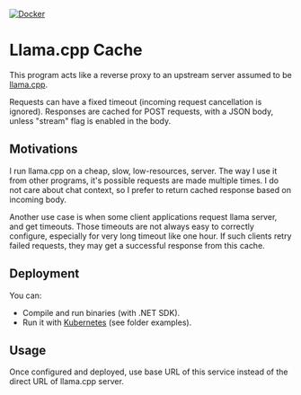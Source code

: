 [![Docker](https://img.shields.io/badge/docker-%230db7ed.svg?style=for-the-badge&logo=docker&logoColor=white)](https://hub.docker.com/r/eric1901/llama-cpp-cache)

# Llama.cpp Cache

This program acts like a reverse proxy to an upstream server assumed to be [llama.cpp](https://github.com/ggerganov/llama.cpp/blob/master/examples/server/README.md).

Requests can have a fixed timeout (incoming request cancellation is ignored).
Responses are cached for POST requests, with a JSON body, unless "stream" flag is enabled in the body.

## Motivations

I run llama.cpp on a cheap, slow, low-resources, server. The way I use it from other programs, it's possible requests are made multiple times. I do not care about chat context, so I prefer to return cached response based on incoming body.

Another use case is when some client applications request llama server, and get timeouts. Those timeouts are not always easy to correctly configure, especially for very long timeout like one hour. If such clients retry failed requests, they may get a successful response from this cache.

## Deployment

You can:

- Compile and run binaries (with .NET SDK).
- Run it with [Kubernetes](examples/kubernetes/) (see folder examples).

## Usage

Once configured and deployed, use base URL of this service instead of the direct URL of llama.cpp server.
